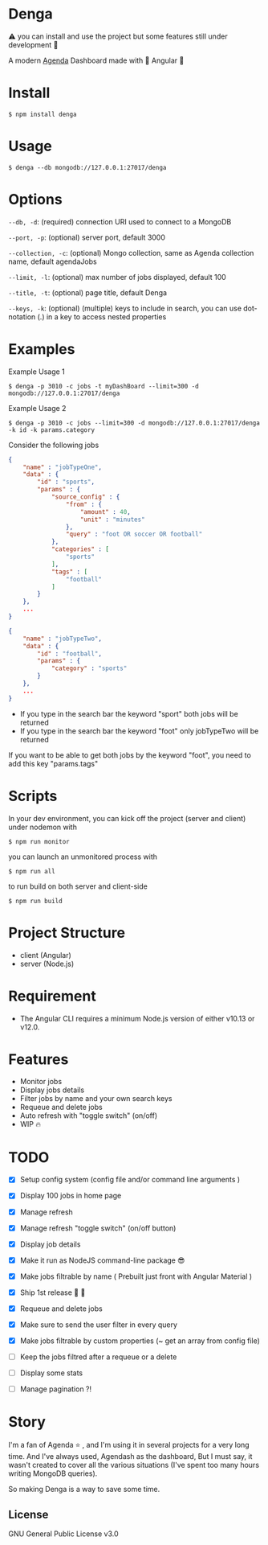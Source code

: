 # Denga
:warning: you can install and use the project but some features still under development :construction:

A modern [Agenda](https://github.com/agenda/agenda) Dashboard made with :balloon: Angular :tada:

# Install

```console
$ npm install denga
```

# Usage

```console
$ denga --db mongodb://127.0.0.1:27017/denga 
```

# Options


`--db, -d`: (required) connection URI used to connect to a MongoDB

`--port, -p`: (optional) server port, default 3000


`--collection, -c`:	(optional) Mongo collection, same as Agenda collection name, default agendaJobs


`--limit, -l`:	(optional) max number of jobs displayed, default 100


`--title, -t`:	(optional) page title, default Denga

`--keys, -k`:	(optional) (multiple) keys to include in search, you can use dot-notation (.) in a key to access nested properties



# Examples

Example Usage 1

```console
$ denga -p 3010 -c jobs -t myDashBoard --limit=300 -d mongodb://127.0.0.1:27017/denga
```

Example Usage 2


```console
$ denga -p 3010 -c jobs --limit=300 -d mongodb://127.0.0.1:27017/denga -k id -k params.category
```

Consider the following jobs

```json
{
    "name" : "jobTypeOne",
    "data" : {
        "id" : "sports",
        "params" : {
            "source_config" : {
                "from" : {
                    "amount" : 40,
                    "unit" : "minutes"
                },
                "query" : "foot OR soccer OR football"
            },
            "categories" : [ 
                "sports"
            ],
            "tags" : [ 
                "football"
            ]
        }
    },
    ...
}

{
    "name" : "jobTypeTwo",
    "data" : {
        "id" : "football",
        "params" : {
            "category" : "sports"
        }
    },
    ...
}

```


* If you type in the search bar the keyword "sport" both jobs will be returned
* If you type in the search bar the keyword "foot" only jobTypeTwo will be returned

If you want to be able to get both jobs by the keyword "foot", you need to add this key "params.tags" 



# Scripts
In your dev environment, you can kick off the project (server and client) under nodemon with 

```console
$ npm run monitor
```

you can launch an unmonitored process with 
```console
$ npm run all
```

to run build on both server and client-side
```console
$ npm run build 
```

# Project Structure

* client (Angular)
* server (Node.js)

# Requirement
* The Angular CLI requires a minimum Node.js version of either v10.13 or v12.0.



# Features

* Monitor jobs
* Display jobs details
* Filter jobs by name and your own search keys
* Requeue and delete jobs 
* Auto refresh with "toggle switch" (on/off) 
* WIP :fire:


# TODO

- [x] Setup config system (config file and/or command line arguments )
- [x] Display 100 jobs in home page
- [x] Manage refresh
- [x] Manage refresh "toggle switch" (on/off button) 
- [x] Display job details
- [x] Make it run as NodeJS command-line package :sunglasses:
- [x] Make jobs filtrable by name ( Prebuilt just front with Angular Material )
- [x] Ship 1st release :pray: :rocket:
- [x] Requeue and delete jobs
- [x] Make sure to send the user filter in every query
- [x] Make jobs filtrable by custom properties (~ get an array from config file)
- [ ] Keep the jobs filtred after a requeue or a delete
- [ ] Display some stats
- [ ] Manage pagination ?!


# Story
I'm a fan of Agenda :star: , and I'm using it in several projects for a very long time. And I've always used, Agendash as the dashboard, But I must say, it wasn't created to cover all the various situations (I've spent too many hours writing MongoDB queries). 

So making Denga is a way to save some time.

## License
GNU General Public License v3.0